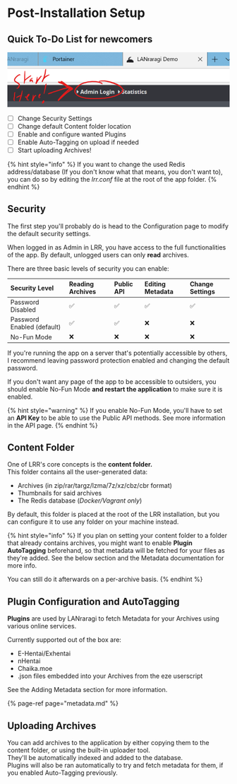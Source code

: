 # Post-Installation Setup

## Quick To-Do List for newcomers

![The default password for a new LRR install is &quot;kamimamita&quot;.](../../.gitbook/assets/image%20%282%29.png)

* [ ] Change Security Settings
* [ ] Change default Content folder location
* [ ] Enable and configure wanted Plugins
* [ ] Enable Auto-Tagging on upload if needed
* [ ] Start uploading Archives!

{% hint style="info" %}
If you want to change the used Redis address/database \(If you don't know what that means, you don't want to\), you can do so by editing the _lrr.conf_ file at the root of the app folder.
{% endhint %}

## Security

The first step you'll probably do is head to the Configuration page to modify the default security settings.

When logged in as Admin in LRR, you have access to the full functionalities of the app. By default, unlogged users can only **read** archives.

There are three basic levels of security you can enable:

| Security Level | Reading Archives | Public API | Editing Metadata | Change Settings |
| :--- | :--- | :--- | :--- | :--- |
| Password Disabled | ✅ | ✅ | ✅ | ✅ |
| Password Enabled \(default\) | ✅ | ✅ | ❌ | ❌ |
| No-Fun Mode | ❌ | ❌ | ❌ | ❌ |

  
If you're running the app on a server that's potentially accessible by others, I recommend leaving password protection enabled and changing the default password. 

If you don't want any page of the app to be accessible to outsiders, you should enable No-Fun Mode **and restart the application** to make sure it is enabled.

{% hint style="warning" %}
If you enable No-Fun Mode, you'll have to set an **API Key** to be able to use the Public API methods. See more information in the API page.
{% endhint %}

## Content Folder

One of LRR's core concepts is the **content folder.**  
This folder contains all the user-generated data:

* Archives \(in zip/rar/targz/lzma/7z/xz/cbz/cbr format\)  
* Thumbnails for said archives
* The Redis database \(_Docker/Vagrant only_\)  

By default, this folder is placed at the root of the LRR installation, but you can configure it to use any folder on your machine instead.

{% hint style="info" %}
If you plan on setting your content folder to a folder that already contains archives, you might want to enable **Plugin AutoTagging** beforehand, so that metadata will be fetched for your files as they're added. See the below section and the Metadata documentation for more info. 

You can still do it afterwards on a per-archive basis.
{% endhint %}

## Plugin Configuration and AutoTagging

**Plugins** are used by LANraragi to fetch Metadata for your Archives using various online services. 

Currently supported out of the box are:

* E-Hentai/Exhentai
* nHentai
* Chaika.moe
* .json files embedded into your Archives from the eze userscript

See the Adding Metadata section for more information.

{% page-ref page="metadata.md" %}

## Uploading Archives

You can add archives to the application by either copying them to the content folder, or using the built-in uploader tool.  
They'll be automatically indexed and added to the database.  
Plugins will also be ran automatically to try and fetch metadata for them, if you enabled Auto-Tagging previously.

